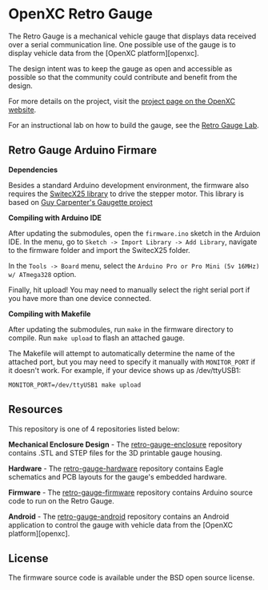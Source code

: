 OpenXC Retro Gauge
=========================

The Retro Gauge is a mechanical vehicle gauge that displays data received over a
serial communication line. One possible use of the gauge is to display vehicle
data from the [OpenXC platform][openxc].

The design intent was to keep the gauge
as open and accessible as possible so that the community could contribute and
benefit from the design.

For more details on the project, visit the [project page on the OpenXC
website](http://openxcplatform.com/hardware-addons/retro-gauge.html).

For an instructional lab on how to build the gauge, see the [Retro Gauge
Lab](http://retro-gauge-lab.openxcplatform.com/).

## Retro Gauge Arduino Firmare

**Dependencies**

Besides a standard Arduino development environment, the firmware also requires
the [SwitecX25 library](http://guy.carpenter.id.au/gaugette/about/) to drive the
stepper motor. This library is based on [Guy Carpenter's Gaugette project][gaugette]

[gaugette]: http://guy.carpenter.id.au/gaugette/about/

**Compiling with Arduino IDE**

After updating the submodules, open the `firmware.ino` sketch in the Arduion
IDE. In the menu, go to `Sketch -> Import Library -> Add Library`, navigate to
the firmware folder and import the SwitecX25 folder.

In the `Tools -> Board` menu, select the `Arduino Pro or Pro Mini (5v 16MHz)
w/ ATmega328` option.

Finally, hit upload! You may need to manually select the right serial port if
you have more than one device connected.

**Compiling with Makefile**

After updating the submodules, run `make` in the firmware directory to compile.
Run `make upload` to flash an attached gauge.

The Makefile will attempt to automatically determine the name of the attached
port, but you may need to specify it manually with `MONITOR_PORT` if it doesn't
work. For example, if your device shows up as /dev/ttyUSB1:

    MONITOR_PORT=/dev/ttyUSB1 make upload

## Resources

This repository is one of 4 repositories listed below:

**Mechanical Enclosure Design** - The
[retro-gauge-enclosure](http://github.com/openxc-retro-gauge/retro-gauge-enclosure)
repository contains .STL and STEP files for the 3D printable gauge housing.

**Hardware** - The
[retro-gauge-hardware](http://github.com/openxc-retro-gauge/retro-gauge-hardware)
repository contains Eagle schematics and PCB layouts for the gauge's embedded
hardware.

**Firmware** - The
[retro-gauge-firmware](http://github.com/openxc-retro-gauge/retro-gauge-firmware)
repository contains Arduino source code to run on the Retro Gauge.

**Android** - The
[retro-gauge-android](http://github.com/openxc-retro-gauge/retro-gauge-android)
repository contains an Android application to control the gauge with vehicle
data from the [OpenXC platform][openxc].

## License

The firmware source code is available under the BSD open source license.
